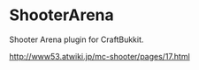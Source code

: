 ShooterArena
============

Shooter Arena plugin for CraftBukkit.

http://www53.atwiki.jp/mc-shooter/pages/17.html
